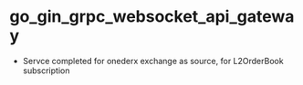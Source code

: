 # go_gin_grpc_websocket_api_gateway

* Servce completed for onederx exchange as source, for L2OrderBook subscription
